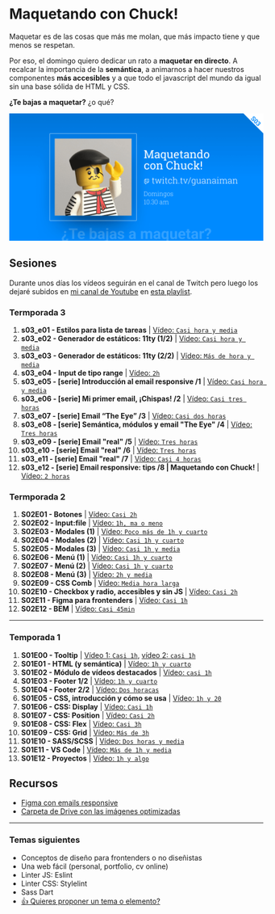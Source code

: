 # Maquetando con Chuck!

Maquetar es de las cosas que más me molan, que más impacto tiene y que menos se respetan.

Por eso, el domingo quiero dedicar un rato a **maquetar en directo**. A recalcar la importancia de la **semántica**, a animarnos a hacer nuestros componentes **más accesibles** y a que todo el javascript del mundo da igual sin una base sólida de HTML y CSS.

**¿Te bajas a maquetar?** ¿o qué?

![Maquetando con Chuck! Temporada 3](maquetando-con-chuck-s03.png)

## Sesiones
Durante unos días los vídeos seguirán en el canal de Twitch pero luego los dejaré subidos en [mi canal de Youtube](https://www.youtube.com/c/chuck-as-usual) en [esta playlist](https://www.youtube.com/playlist?list=PLO-mtrYE0827SRqJnPOOU1OQLbN_OZpT6).

### Termporada 3

1. **s03_e01 - Estilos para lista de tareas** | [Vídeo: `Casi hora y media`](https://youtu.be/vSTdG3JmebI)
1. **s03_e02 - Generador de estáticos: 11ty (1/2)** | [Vídeo: `Casi hora y media`](https://youtu.be/kk6PEE6w8iA)
1. **s03_e03 - Generador de estáticos: 11ty (2/2)** | [Vídeo: `Más de hora y media`](https://youtu.be/9vXR57K3JQk)
1. **s03_e04 - Input de tipo range** | [Vídeo: `2h`](https://youtu.be/USKQ6zw9Jaw)
1. **s03_e05 - [serie] Introducción al email responsive /1** | [Vídeo: `Casi hora y media`](https://youtu.be/qPSO_ixTh0E)
1. **s03_e06 - [serie] Mi primer email, ¡Chispas! /2** | [Vídeo: `Casi tres horas`](https://youtu.be/44UbfyU6rlo)
1. **s03_e07 - [serie] Email “The Eye” /3** | [Vídeo: `Casi dos horas`](https://youtu.be/wycUkl9Yzvk)
1. **s03_e08 - [serie] Semántica, módulos y email "The Eye" /4** | [Vídeo: `Tres horas`](https://youtu.be/wB7uRu_IVZ0)
1. **s03_e09 - [serie] Email "real" /5** | [Vídeo: `Tres horas`](https://youtu.be/YwrBHsmTinM)
1. **s03_e10 - [serie] Email "real" /6** | [Vídeo: `Tres horas`](https://youtu.be/O8bV4rE_0Ck)
1. **s03_e11 - [serie] Email "real" /7** | [Vídeo: `Casi 4 horas`](https://youtu.be/zMlxTZczRAE)
1. **s03_e12 - [serie] Email responsive: tips /8 | Maquetando con Chuck!** | [Vídeo: `2 horas`](https://youtu.be/zCJg1h4y8jI)


### Termporada 2

1. **S02E01 - Botones** | [Vídeo: `Casi 2h`](https://youtu.be/EPJY2-N5yFw)
1. **S02E02 - Input:file** | [Vídeo: `1h, ma o meno`](https://youtu.be/1kN-p2IPsBs)
1. **S02E03 - Modales (1)** | [Vídeo: `Poco más de 1h y cuarto`](https://youtu.be/j3P2a0A_XdI)
1. **S02E04 - Modales (2)** | [Vídeo: `Casi 1h y cuarto`](https://youtu.be/XtGzGPbaO_Y)
1. **S02E05 - Modales (3)** | [Vídeo: `Casi 1h y media`](https://youtu.be/MOx-_22j9Pc)
1. **S02E06 - Menú (1)** | [Vídeo: `Casi 1h y cuarto`](https://youtu.be/D4W_EL8W_1o)
1. **S02E07 - Menú (2)** | [Vídeo: `Casi 1h y cuarto`](https://youtu.be/rpJOkF_bEA4)
1. **S02E08 - Menú (3)** | [Vídeo: `2h y media`](https://youtu.be/Xsv9NlWP21w)
1. **S02E09 - CSS Comb** | [Vídeo: `Media hora larga`](https://youtu.be/mDZu_E4pgok)
1. **S02E10 - Checkbox y radio, accesibles y sin JS** | [Vídeo: `Casi 2h`](https://youtu.be/wf0R8G5kY-Q)
1. **S02E11 - Figma para frontenders** | [Vídeo: `Casi 1h`](https://youtu.be/-aA27u48II4)
1. **S02E12 - BEM** | [Vídeo: `Casi 45min`](https://youtu.be/tDF4qlFkfeA)

---

### Temporada 1

1. **S01E00 - Tooltip** | [Vídeo 1: `Casi 1h`](https://youtu.be/pwtNFzrbNAM), [vídeo 2: `casi 1h`](https://youtu.be/SqGFoHnJg60)
1. **S01E01 - HTML (y semántica)** | [Vídeo: `1h y cuarto`](https://youtu.be/5vATBkG4Ijw)
1. **S01E02 - Módulo de vídeos destacados** | [Vídeo: `casi 1h`](https://youtu.be/UTLDi4RBx0U)
1. **S01E03 - Footer 1/2** | [Vídeo: `1h y cuarto`](https://youtu.be/5WGKZnxy4b4)
1. **S01E04 - Footer 2/2** | [Vídeo: `Dos horacas`](https://youtu.be/tVqJOHIjB0w)
1. **S01E05 - CSS, introducción y cómo se usa** | [Vídeo: `1h y 20`](https://youtu.be/nb1PVduHPME)
1. **S01E06 - CSS: Display** | [Vídeo: `Casi 1h`](https://youtu.be/ccluG1Mwepg)
1. **S01E07 - CSS: Position** | [Vídeo: `Casi 2h`](https://youtu.be/zXHPgzCWsx4)
1. **S01E08 - CSS: Flex** | [Vídeo: `Casi 3h`](https://youtu.be/4p_rxHkF-sM)
1. **S01E09 - CSS: Grid** | [Vídeo: `Más de 3h`](https://youtu.be/17bhRbGr_oo)
1. **S01E10 - SASS/SCSS** | [Vídeo: `Dos horas y media`](https://youtu.be/HSC4_yrzP94)
1. **S01E11 - VS Code** | [Vídeo: `Más de 1h y media`](https://youtu.be/dLceE1kW604)
1. **S01E12 - Proyectos** | [Vídeo: `1h y algo`](https://youtu.be/_z5Ry7uY6NA)

## Recursos
- [Figma con emails responsive](https://www.figma.com/file/zMsjzt26T1k7dRgQU6yn4T/mails-responsive?node-id=149%3A311)
- [Carpeta de Drive con las imágenes optimizadas](https://drive.google.com/drive/folders/1A1WN0QZ_emEgBehKdSVI1_8LG2eDedAM?usp=sharing)

---

### Temas siguientes

- Conceptos de diseño para frontenders o no diseñistas
- Una web fácil (personal, portfolio, cv online)
- Linter JS: Eslint
- Linter CSS: Stylelint
- Sass Dart
- [👍 Quieres proponer un tema o elemento?](https://github.com/oneeyedman/maquetando-con-chuck/issues/1)
